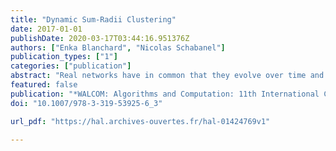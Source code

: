```yaml
---
title: "Dynamic Sum-Radii Clustering"
date: 2017-01-01
publishDate: 2020-03-17T03:44:16.951376Z
authors: ["Enka Blanchard", "Nicolas Schabanel"]
publication_types: ["1"]
categories: ["publication"]
abstract: "Real networks have in common that they evolve over time and their dynamics have a huge impact on their structure. Clustering is an efficient tool to reduce the complexity to allow representation of the data. In 2014, Eisenstat et al. introduced a dynamic version of this classic problem where the distances evolve with time and where coherence over time is enforced by introducing a cost for clients to change their assigned facility. They designed a $$backslashvarTheta (backslashln n)$$ -approximation. An O(1)-approximation for the metric case was proposed later on by An et al. (2015). Both articles aimed at minimizing the sum of all client-facility distances; however, other metrics may be more relevant. In this article we aim to minimize the sum of the radii of the clusters instead. We obtain an asymptotically optimal $$backslashvarTheta (backslashln n)$$ -approximation algorithm where n is the number of clients and show that existing algorithms fromÃ‚Â An et al. (2015) do not achieve a constant approximation in the metric variant of this setting."
featured: false
publication: "*WALCOM: Algorithms and Computation: 11th International Conference and Workshops -- WALCOM*"
doi: "10.1007/978-3-319-53925-6_3"

url_pdf: "https://hal.archives-ouvertes.fr/hal-01424769v1"

---
```


